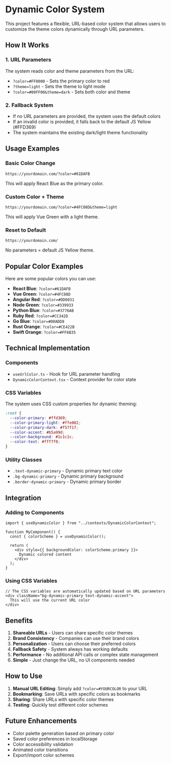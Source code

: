 # Dynamic Color System

This project features a flexible, URL-based color system that allows users to customize the theme colors dynamically through URL parameters.

## How It Works

### 1. URL Parameters

The system reads color and theme parameters from the URL:

- `?color=#FF0000` - Sets the primary color to red
- `?theme=light` - Sets the theme to light mode
- `?color=#00FF00&theme=dark` - Sets both color and theme

### 2. Fallback System

- If no URL parameters are provided, the system uses the default colors
- If an invalid color is provided, it falls back to the default JS Yellow (#FFD369)
- The system maintains the existing dark/light theme functionality

## Usage Examples

### Basic Color Change

```
https://yourdomain.com/?color=#61DAFB
```

This will apply React Blue as the primary color.

### Custom Color + Theme

```
https://yourdomain.com/?color=#4FC08D&theme=light
```

This will apply Vue Green with a light theme.

### Reset to Default

```
https://yourdomain.com/
```

No parameters = default JS Yellow theme.

## Popular Color Examples

Here are some popular colors you can use:

- **React Blue**: `?color=#61DAFB`
- **Vue Green**: `?color=#4FC08D`
- **Angular Red**: `?color=#DD0031`
- **Node Green**: `?color=#339933`
- **Python Blue**: `?color=#3776AB`
- **Ruby Red**: `?color=#CC342D`
- **Go Blue**: `?color=#00ADD8`
- **Rust Orange**: `?color=#CE422B`
- **Swift Orange**: `?color=#FF6B35`

## Technical Implementation

### Components

- `useUrlColor.ts` - Hook for URL parameter handling
- `DynamicColorContext.tsx` - Context provider for color state

### CSS Variables

The system uses CSS custom properties for dynamic theming:

```css
:root {
  --color-primary: #ffd369;
  --color-primary-light: #ffe082;
  --color-primary-dark: #f57f17;
  --color-accent: #b5a99d;
  --color-background: #1c1c1c;
  --color-text: #fff7f0;
}
```

### Utility Classes

- `.text-dynamic-primary` - Dynamic primary text color
- `.bg-dynamic-primary` - Dynamic primary background
- `.border-dynamic-primary` - Dynamic primary border

## Integration

### Adding to Components

```tsx
import { useDynamicColor } from "../contexts/DynamicColorContext";

function MyComponent() {
  const { colorScheme } = useDynamicColor();

  return (
    <div style={{ backgroundColor: colorScheme.primary }}>
      Dynamic colored content
    </div>
  );
}
```

### Using CSS Variables

```tsx
// The CSS variables are automatically updated based on URL parameters
<div className="bg-dynamic-primary text-dynamic-accent">
  This will use the current URL color
</div>
```

## Benefits

1. **Shareable URLs** - Users can share specific color themes
2. **Brand Consistency** - Companies can use their brand colors
3. **Personalization** - Users can choose their preferred colors
4. **Fallback Safety** - System always has working defaults
5. **Performance** - No additional API calls or complex state management
6. **Simple** - Just change the URL, no UI components needed

## How to Use

1. **Manual URL Editing**: Simply add `?color=#YOURCOLOR` to your URL
2. **Bookmarking**: Save URLs with specific colors as bookmarks
3. **Sharing**: Share URLs with specific color themes
4. **Testing**: Quickly test different color schemes

## Future Enhancements

- Color palette generation based on primary color
- Saved color preferences in localStorage
- Color accessibility validation
- Animated color transitions
- Export/import color schemes
